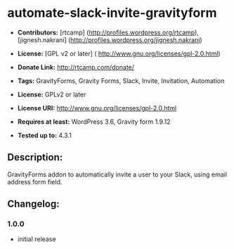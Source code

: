 # automate-slack-invite-gravityform

* **Contributors:** [rtcamp] (http://profiles.wordpress.org/rtcamp),[jignesh.nakrani] (http://profiles.wordpress.org/jignesh.nakrani)

* **License:** [GPL v2 or later] ( http://www.gnu.org/licenses/gpl-2.0.html)

* **Donate Link:** http://rtcamp.com/donate/

* **Tags:** GravityForms, Gravity Forms, Slack, Invite, Invitation, Automation

* **License:** GPLv2 or later

* **License URI:** http://www.gnu.org/licenses/gpl-2.0.html

* **Requires at least:** WordPress 3.6, Gravity form 1.9.12

* **Tested up to:** 4.3.1


## Description:

GravityForms addon to automatically invite a user to your Slack, using email address form field.

## Changelog:

### 1.0.0

* initial release
